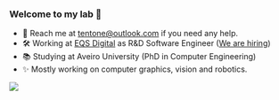 ### Welcome to my lab :test_tube:

- :email: Reach me at tentone@outlook.com if you need any help.
- :hammer_and_wrench: Working at [EQS Digital](https://eqsglobal.com/digital/en/) as R&D Software Engineer ([We are hiring](https://eqsglobal.com/digital/en/careers))
- :books: Studying at Aveiro University (PhD in Computer Engineering)
- :sparkles: Mostly working on computer graphics, vision and robotics.

<img src="https://raw.githubusercontent.com/tentone/tentone/master/out.gif">
